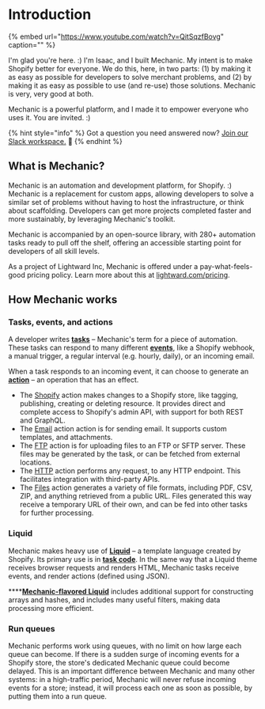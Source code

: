 # Introduction

{% embed url="https://www.youtube.com/watch?v=QitSqzfBovg" caption="" %}

I'm glad you're here. :\) I'm Isaac, and I built Mechanic. My intent is to make Shopify better for everyone. We do this, here, in two parts: \(1\) by making it as easy as possible for developers to solve merchant problems, and \(2\) by making it as easy as possible to use \(and re-use\) those solutions. Mechanic is very, very good at both.

Mechanic is a powerful platform, and I made it to empower everyone who uses it. You are invited. :\)

{% hint style="info" %}
Got a question you need answered now? [Join our Slack workspace.](https://join.slack.com/t/usemechanic/shared_invite/zt-cq84nrs7-ggYbYTbf~CrCjTg8nmHP2A) 💬
{% endhint %}

## What is Mechanic?

Mechanic is an automation and development platform, for Shopify. :\) Mechanic is a replacement for custom apps, allowing developers to solve a similar set of problems without having to host the infrastructure, or think about scaffolding. Developers can get more projects completed faster and more sustainably, by leveraging Mechanic's toolkit.

Mechanic is accompanied by an open-source library, with 280+ automation tasks ready to pull off the shelf, offering an accessible starting point for developers of all skill levels.

As a project of Lightward Inc, Mechanic is offered under a pay-what-feels-good pricing policy. Learn more about this at [lightward.com/pricing](https://lightward.com/pricing).

## How Mechanic works

### Tasks, events, and actions

A developer writes [**tasks**](core-concepts/tasks/) – Mechanic's term for a piece of automation. These tasks can respond to many different [**events**](core-concepts/events/), like a Shopify webhook, a manual trigger, a regular interval \(e.g. hourly, daily\), or an incoming email.

When a task responds to an incoming event, it can choose to generate an [**action**](core-concepts/actions/) – an operation that has an effect.

* The [Shopify](core-concepts/events/event-topic-reference/shopify.md) action makes changes to a Shopify store, like tagging, publishing, creating or deleting resource. It provides direct and complete access to Shopify's admin API, with support for both REST and GraphQL.
* The [Email](core-concepts/actions/action-types/email.md) action action is for sending email. It supports custom templates, and attachments.
* The [FTP](core-concepts/actions/action-types/ftp.md) action is for uploading files to an FTP or SFTP server. These files may be generated by the task, or can be fetched from external locations.
* The [HTTP](core-concepts/actions/action-types/http.md) action performs any request, to any HTTP endpoint. This facilitates integration with third-party APIs.
* The [Files](core-concepts/actions/action-types/files.md) action generates a variety of file formats, including PDF, CSV, ZIP, and anything retrieved from a public URL. Files generated this way receive a temporary URL of their own, and can be fed into other tasks for further processing.

### Liquid

Mechanic makes heavy use of [**Liquid**](liquid/basics/) – a template language created by Shopify. Its primary use is in [**task code**](core-concepts/tasks/code/). In the same way that a Liquid theme receives browser requests and renders HTML, Mechanic tasks receive events, and render actions \(defined using JSON\).

\*\*\*\*[**Mechanic-flavored Liquid**](liquid/mechanic/) includes additional support for constructing arrays and hashes, and includes many useful filters, making data processing more efficient.

### Run queues

Mechanic performs work using queues, with no limit on how large each queue can become. If there is a sudden surge of incoming events for a Shopify store, the store's dedicated Mechanic queue could become delayed. This is an important difference between Mechanic and many other systems: in a high-traffic period, Mechanic will never refuse incoming events for a store; instead, it will process each one as soon as possible, by putting them into a run queue. 

